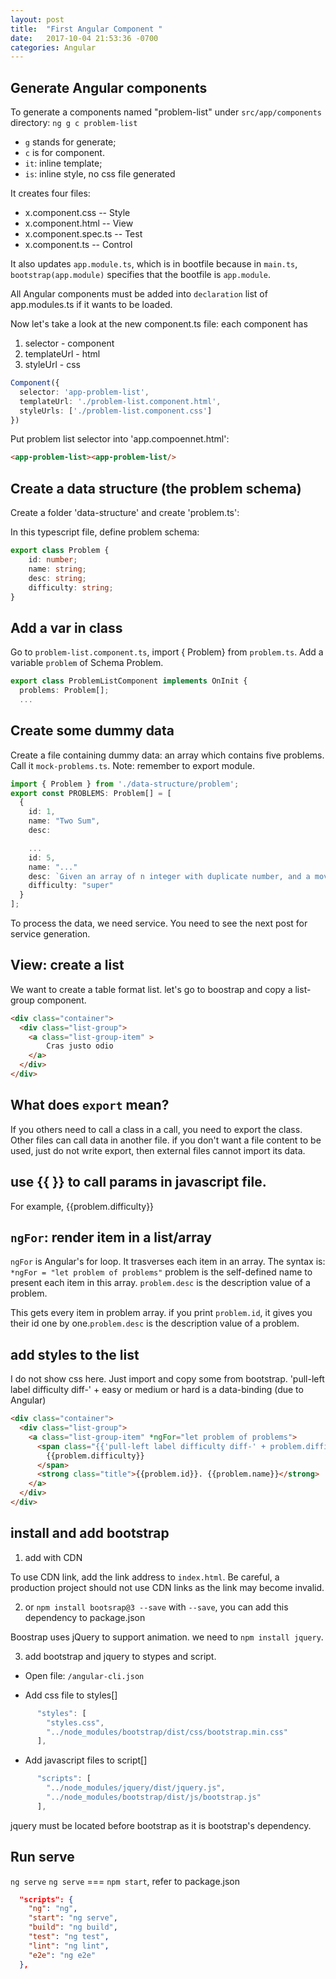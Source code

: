 ```yaml
---
layout: post
title:  "First Angular Component "
date:   2017-10-04 21:53:36 -0700
categories: Angular
---
```


## Generate Angular components

To generate a components named "problem-list" under `src/app/components` directory: `ng g c problem-list`
* `g` stands for generate;
* `c` is for component.
* `it`: inline template;
* `is`: inline style, no css file generated

It creates four files:
* x.component.css   -- Style
* x.component.html  -- View
* x.component.spec.ts   -- Test
* x.component.ts -- Control

It also updates `app.module.ts`, which is in bootfile because in `main.ts`, `bootstrap(app.module)` specifies that the bootfile is `app.module`.

All Angular components must be added into `declaration` list of app.modules.ts if it wants to be loaded.

Now let's take a look at the new component.ts file:
each component has
1. selector - component
2. templateUrl - html
3. styleUrl - css

```ts
Component({
  selector: 'app-problem-list',
  templateUrl: './problem-list.component.html',
  styleUrls: ['./problem-list.component.css']
})
```

Put problem list selector into 'app.compoennet.html':
```html
<app-problem-list><app-problem-list/>
```

## Create a data structure (the problem schema)

Create a folder 'data-structure' and create 'problem.ts':

In this typescript file, define problem schema:
```typescript
export class Problem {
    id: number;
    name: string;
    desc: string;
    difficulty: string;
}
```

## Add a var in class

Go to `problem-list.component.ts`, import { Problem}  from `problem.ts`.
Add a variable 	`problem` of Schema Problem.

```ts
export class ProblemListComponent implements OnInit {
  problems: Problem[];
  ...
```
## Create some dummy data

Create a file containing dummy data: an array which contains five problems. Call it `mock-problems.ts`.
Note: remember to export module.
```ts
import { Problem } from './data-structure/problem';
export const PROBLEMS: Problem[] = [
  {
    id: 1,
    name: "Two Sum",
    desc:

	...
    id: 5,
	name: "..."
	desc: `Given an array of n integer with duplicate number, and a moving window(size k), move the window at each iteration from the start of the array, find the maximum number inside the window at each moving.`,
    difficulty: "super"
  }
];
```
To process the data, we need service. You need to see the next post for service generation.

## View: create a list

We want to create a table format list. let's go to boostrap and copy a list-group component.
```html
<div class="container">
  <div class="list-group">
    <a class="list-group-item" >
		Cras justo odio
    </a>
  </div>
</div>
```
## What does `export` mean?
If you others need to call a class in a call, you need to export the class.
Other files can call data in another file. if you don't want a file content to be used, just do not write export, then external files cannot import its data.

## use {{ }} to call params in javascript file.
For example, {{problem.difficulty}}


## `ngFor`: render item in a list/array
`ngFor` is Angular's for loop. It trasverses each item in an array.
The syntax is:
`*ngFor = "let problem of problems"` problem is the self-defined name to present each item in this array.
`problem.desc` is the description value of a problem.

This gets every item in problem array. if you print `problem.id`, it gives you their id one by one.`problem.desc` is the description value of a problem.

## add styles to the list
I do not show css here. Just import and copy some from bootstrap.
'pull-left label difficulty diff-' + easy or medium or hard is a data-binding (due to Angular)
```html
<div class="container">
  <div class="list-group">
    <a class="list-group-item" *ngFor="let problem of problems">
      <span class="{{'pull-left label difficulty diff-' + problem.difficulty.toLocaleLowerCase()}}">
        {{problem.difficulty}}
      </span>
      <strong class="title">{{problem.id}}. {{problem.name}}</strong>
    </a>
  </div>
</div>

```



## install and add bootstrap

1. add with CDN

To use CDN link, add the link address to `index.html`. Be careful, a production project should not use CDN links as the link may become invalid.

2. or `npm install bootsrap@3 --save`
with `--save`, you can add this dependency to package.json


Boostrap uses jQuery to support animation. we need to `npm install jquery`.


3. add bootstrap and jquery to stypes and script.
* Open file: `/angular-cli.json`

* Add css file to styles[]
```ts
      "styles": [
        "styles.css",
        "../node_modules/bootstrap/dist/css/bootstrap.min.css"
      ],
```
* Add javascript files to script[]
```ts
      "scripts": [
        "../node_modules/jquery/dist/jquery.js",
        "../node_modules/bootstrap/dist/js/bootstrap.js"
      ],
```
jquery must be located before bootstrap as it is bootstrap's dependency.



## Run serve

`ng serve`
`ng serve` === `npm start`, refer to package.json
```json
  "scripts": {
    "ng": "ng",
    "start": "ng serve",
    "build": "ng build",
    "test": "ng test",
    "lint": "ng lint",
    "e2e": "ng e2e"
  },
```

